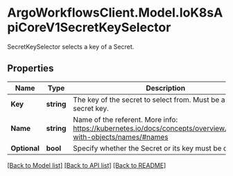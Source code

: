 # ArgoWorkflowsClient.Model.IoK8sApiCoreV1SecretKeySelector
SecretKeySelector selects a key of a Secret.

## Properties

Name | Type | Description | Notes
------------ | ------------- | ------------- | -------------
**Key** | **string** | The key of the secret to select from.  Must be a valid secret key. | 
**Name** | **string** | Name of the referent. More info: https://kubernetes.io/docs/concepts/overview/working-with-objects/names/#names | [optional] 
**Optional** | **bool** | Specify whether the Secret or its key must be defined | [optional] 

[[Back to Model list]](../README.md#documentation-for-models) [[Back to API list]](../README.md#documentation-for-api-endpoints) [[Back to README]](../README.md)

